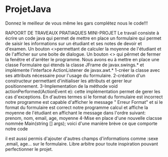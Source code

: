 # ProjetJava

Donnez le meilleur de vous même les gars complétez nous le code!!!

RAPOORT DE TRAVEAUX PRATIAQUES MINI-PROJET
Le travail consiste à écrire un code java qui permet de mettre en place un formulaire qui permet de saisir les informations sur un étudiant et ses notes de devoir et d'examen. Un bouton <<Calculer la Moyenne>>permettant de calculer la moyenne de l'étudiant et de l'afficher sur une boite de dialogue. Un bouton <<Annuler>> qui pêrmet de fermer la fenêtre et d'arrêter le programme.
Nous avons eu à mettre en place une classe Formulaire qui étends la classe JFrame de javax.swings.* et implémente l'interface ActionListener de javax.awt.*
1-créer la classe avec ses attributs nécessaire pour l'usage du formulaire.
2-création d'un constructeur permettant d'initialiser les attributs et gerer leur positionnement.
3-Implementation de la méthode void actionPerformed(ActionEvent e): cette implémentation permet de gerer les cas d'exceptions. En d'autres termes si le format du formulaire est incorrect notre programme est capable d'afficher le message " Erreur Format" et si le format du formulaire est correct notre programme calcul et affiche la moyenne de l'étudiant en affichant le message dans l'ordre suivant: prenom, nom, email, age, moyenne
4-Mise en place d'une nouvelle clacsse nommée Main(string [] args);
voici d'une manière brève ce que comporte notre code


il est aussi permis d'ajouter d'autres champs d'informations comme :sexe ,email, age... sur le formulaire. Libre arbitre pour toute inspiration pouvant perfectionner le projet.  
